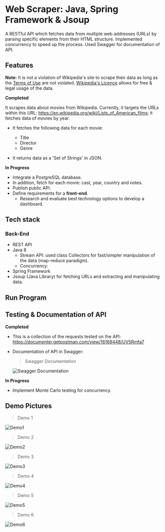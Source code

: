 # Web Scraper: Java, Spring Framework & Jsoup

A RESTful API which fetches data from multiple web addresses (URLs) by parsing specific elements from their HTML structure. Implemented concurrency to speed up the process. Used Swagger for documentation of API.

## Features

**Note:** It is not a violation of Wikipedia's site to scrape their data as long as the [Terms of Use](https://foundation.wikimedia.org/wiki/Terms_of_Use/en#12._Termination) are not violated. [Wikipedia's Licence](https://en.wikipedia.org/wiki/Wikipedia:Text_of_Creative_Commons_Attribution-ShareAlike_3.0_Unported_License) allows for free & legal usage of the data.

**Completed**

It scrapes data about movies from Wikipedia. Currently, it targets the URLs within this URL: https://en.wikipedia.org/wiki/Lists_of_American_films; it fetches data of movies by year. 

* It fetches the following data for each movie:

  * Title
  * Director
  * Genre

* It returns data as a 'Set of Strings' in JSON.

**In Progress**

* Integrate a PostgreSQL database.
* In addition, fetch for each movie: cast, year, country and notes. 
* Publish public API.
* Define requirements for a **front-end**.
  * Research and evaluate best technology options to develop a dashboard.

## Tech stack

### Back-End

* REST API
* Java 8 
  * Stream API: used class Collectors for fast/simpler manipulation of the data (map-reduce paradigm).
  * Concurrency: 
* Spring Framework
* Jsoup (Java Library) for fetching URLs and extracting and manipulating data.

## Run Program


## Testing & Documentation of API

**Completed**

* This is a collection of the requests tested on the API: https://documenter.getpostman.com/view/16169448/UV5Rmfa7

* Documentation of API in Swagger: 
  
  > Swagger Documentation
  
  ![Swagger Documentation](web-scraper-swagger-pic1.JPG)
  
**In Progress**

* Implement Monte Carlo testing for concurrency.

## Demo Pictures

> Demo 1
  
![Demo1](web-scraper-swagger-pic2.JPG)

> Demo 2
  
![Demo2](web-scraper-swagger-pic3.JPG)

> Demo 3
  
![Demo3](web-scraper-swagger-pic4.JPG)

> Demo 4
  
![Demo4](DBwithAllColumnsSeeded.JPG)

> Demo 5
  
![Demo5](DBwithAllColumnsSeeded2.JPG)

> Demo 6
  
![Demo6](DBwithAllColumnsSeeded4.JPG)


